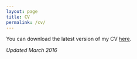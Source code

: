 ```yaml
---
layout: page
title: CV
permalink: /cv/
---
```


You can download the latest version of my CV [here](http://tylerreny.github.io/pdf/cv-reny.pdf).

*Updated March 2016*